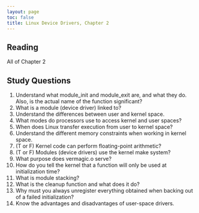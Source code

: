 ```yaml
---
layout: page
toc: false
title: Linux Device Drivers, Chapter 2
---
```


## Reading
All of Chapter 2

## Study Questions

1. Understand what module_init and module_exit are, and what they do. Also, is the actual name of the function significant?
2. What is a module (device driver) linked to?
3. Understand the differences between user and kernel space.
4. What modes do processors use to access kernel and user spaces?
5. When does Linux transfer execution from user to kernel space?
6. Understand the different memory constraints when working in kernel space.
7. (T or F) Kernel code can perform floating-point arithmetic?
8. (T or F) Modules (device drivers) use the kernel make system?
9. What purpose does vermagic.o serve?
10. How do you tell the kernel that a function will only be used at initialization time?
11. What is module stacking?
12. What is the cleanup function and what does it do?
13. Why must you always unregister everything obtained when backing out of a failed initialization?
14. Know the advantages and disadvantages of user-space drivers.
